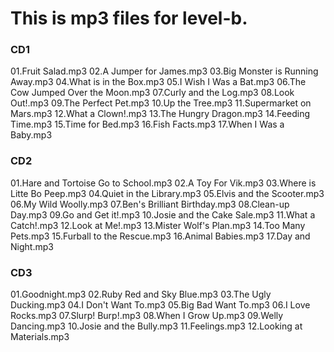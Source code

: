 # This is mp3 files for level-b.

### CD1
01.Fruit Salad.mp3
02.A Jumper for James.mp3
03.Big Monster is Running Away.mp3
04.What is in the Box.mp3
05.I Wish I Was a Bat.mp3
06.The Cow Jumped Over the Moon.mp3
07.Curly and the Log.mp3
08.Look Out!.mp3
09.The Perfect Pet.mp3
10.Up the Tree.mp3
11.Supermarket on Mars.mp3
12.What a Clown!.mp3
13.The Hungry Dragon.mp3
14.Feeding Time.mp3
15.Time for Bed.mp3
16.Fish Facts.mp3
17.When I Was a Baby.mp3

### CD2
01.Hare and Tortoise Go to School.mp3
02.A Toy For Vik.mp3
03.Where is Litte Bo Peep.mp3
04.Quiet in the Library.mp3
05.Elvis and the Scooter.mp3
06.My Wild Woolly.mp3
07.Ben's Brilliant Birthday.mp3
08.Clean-up Day.mp3
09.Go and Get it!.mp3
10.Josie and the Cake Sale.mp3
11.What a Catch!.mp3
12.Look at Me!.mp3
13.Mister Wolf's Plan.mp3
14.Too Many Pets.mp3
15.Furball to the Rescue.mp3
16.Animal Babies.mp3
17.Day and Night.mp3

### CD3
01.Goodnight.mp3
02.Ruby Red and Sky Blue.mp3
03.The Ugly Ducking.mp3
04.I Don't Want To.mp3
05.Big Bad Want To.mp3
06.I Love Rocks.mp3
07.Slurp! Burp!.mp3
08.When I Grow Up.mp3
09.Welly Dancing.mp3
10.Josie and the Bully.mp3
11.Feelings.mp3
12.Looking at Materials.mp3
